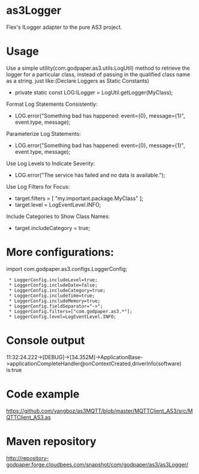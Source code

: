 as3Logger
=========

Flex's ILogger adapter to the pure AS3 project.

Usage
=========


Use a simple utility(com.godpaper.as3.utils.LogUtil) method to retrieve the logger for a particular class, instead of passing in the qualified class name as a string. just like:(Declare Loggers as Static Constants)
 * private static const LOG:ILogger = LogUtil.getLogger(MyClass);

Format Log Statements Consistently:
* LOG.error("Something bad has happened: event={0}, message={1}", event.type, message);
 
Parameterize Log Statements:
* LOG.error("Something bad has happened: event={0}, message={1}", event.type, message);

Use Log Levels to Indicate Severity:
* LOG.error("The service has failed and no data is available.");

Use Log Filters for Focus:
* target.filters = [ "my.important.package.MyClass" ];
* target.level = LogEventLevel.INFO;

Include Categories to Show Class Names:
* target.includeCategory = true;

More configurations:
=========
import com.godpaper.as3.configs.LoggerConfig;

	 * LoggerConfig.includeLevel=true;
     * LoggerConfig.includeDate=false;
	 * LoggerConfig.includeCategory=true;
	 * LoggerConfig.includeTime=true;
	 * LoggerConfig.includeMemory=true;
	 * LoggerConfig.fieldSeparator="->";
	 * LoggerConfig.filters=["com.godpaper.as3.*"];
	 * LoggerConfig.level=LogEventLevel.INFO;
	 
Console output
=========

11:32:24.222->[DEBUG]->[34.352M]->ApplicationBase->applicationCompleteHandler@onContextCreated,driverInfo(software) is:true

Code example
=========
https://github.com/yangboz/as3MQTT/blob/master/MQTTClient_AS3/src/MQTTClient_AS3.as

Maven repository
=========
http://repository-godpaper.forge.cloudbees.com/snapshot/com/godpaper/as3/as3Logger/